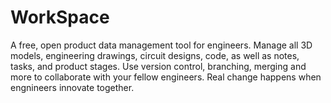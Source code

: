 # WorkSpace
A free, open product data management tool for engineers. Manage all 3D models, engineering drawings, circuit designs, code, as well as notes, tasks, and product stages. Use version control, branching, merging and more to collaborate with your fellow engineers. Real change happens when engnineers innovate together.
